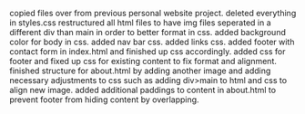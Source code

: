 copied files over from previous personal website project.
deleted everything in styles.css
restructured all html files to have img files seperated in a different div than main in order to better format in css.
added background color for body in css.
added nav bar css.
added links css.
added footer with contact form in index.html and finished up css accordingly.
added css for footer and fixed up css for existing content to fix format and alignment.
finished structure for about.html by adding another image and adding necessary adjustments to css such as adding div>main to html and css to align new image.
added additional paddings to content in about.html to prevent footer from hiding content by overlapping.
